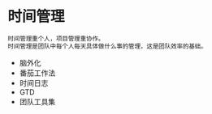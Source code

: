 # 时间管理
```md
时间管理重个人，项目管理重协作。
时间管理是团队中每个人每天具体做什么事的管理，这是团队效率的基础。
```
* 脑外化
* 番茄工作法
* 时间日志
* GTD
* 团队工具集